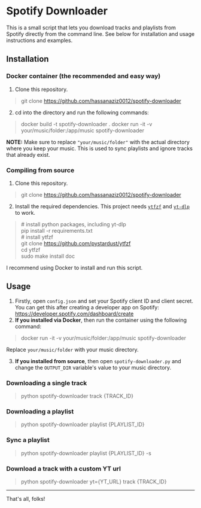 # Spotify Downloader
This is a small script that lets you download tracks and playlists from Spotify directly from the command line. See below for installation and usage instructions and examples.

## Installation
### Docker container (the recommended and easy way)
1. Clone this repository.
> git clone https://github.com/hassanaziz0012/spotify-downloader
2. cd into the directory and run the following commands:
> docker build -t spotify-downloader .
> docker run -it -v your/music/folder:/app/music spotify-downloader

**NOTE:** Make sure to replace `"your/music/folder"` with the actual directory where you keep your music. This is used to sync playlists and ignore tracks that already exist.

### Compiling from source
1. Clone this repository.
> git clone https://github.com/hassanaziz0012/spotify-downloader
2. Install the required dependencies. This project needs [`ytfzf`](https://github.com/pystardust/ytfzf) and [`yt-dlp`](https://github.com/yt-dlp/yt-dlp) to work.
> \# install python packages, including yt-dlp \
> pip install -r requirements.txt \
> \# install ytfzf \
> git clone https://github.com/pystardust/ytfzf \
> cd ytfzf \
> sudo make install doc

I recommend using Docker to install and run this script.

## Usage
1. Firstly, open `config.json` and set your Spotify client ID and client secret. You can get this after creating a developer app on Spotify: 
https://developer.spotify.com/dashboard/create
2. **If you installed via Docker**, then run the container using the following command: 
> docker run -it -v your/music/folder:/app/music spotify-downloader 

Replace `your/music/folder` with your music directory. 

3. **If you installed from source**, then open `spotify-downloader.py` and change the `OUTPUT_DIR` variable's value to your music directory.

### Downloading a single track
> python spotify-downloader track {TRACK_ID}

### Downloading a playlist
> python spotify-downloader playlist {PLAYLIST_ID}

### Sync a playlist
> python spotify-downloader playlist {PLAYLIST_ID} -s

### Download a track with a custom YT url
> python spotify-downloader yt={YT_URL} track {TRACK_ID}

---
That's all, folks!